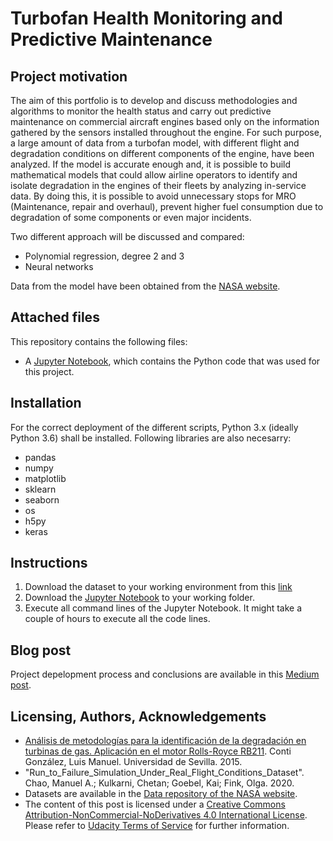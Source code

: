 # Turbofan Health Monitoring and Predictive Maintenance
## Project motivation
The aim of this portfolio is to develop and discuss methodologies and algorithms to monitor the health status and carry out predictive maintenance on commercial aircraft engines based only on the information gathered by the sensors installed throughout the engine. For such purpose, a large amount of data from a turbofan model, with different flight and degradation conditions on different components of the engine, have been analyzed. If the model is accurate enough and, it is possible to build mathematical models that could allow airline operators to identify and isolate degradation in the engines of their fleets by analyzing in-service data. By doing this, it is possible to avoid unnecessary stops for MRO (Maintenance, repair and overhaul), prevent higher fuel consumption due to degradation of some components or even major incidents.

Two different approach will be discussed and compared:

* Polynomial regression, degree 2 and 3
* Neural networks

Data from the model have been obtained from the [NASA website](https://ti.arc.nasa.gov/tech/dash/groups/pcoe/prognostic-data-repository/).

## Attached files
This repository contains the following files:
* A [Jupyter Notebook](https://github.com/Luis-Conti/Udacity-Data-Scientist/blob/main/Turbofan-Predictive-Maintenance/Turbofan%20health%20monitoring%20and%20predictive%20maintenance.ipynb), which contains the Python code that was used for this project.

  
## Installation
For the correct deployment of the different scripts, Python 3.x (ideally Python 3.6) shall be installed. Following libraries are also necesarry:
  * pandas
  * numpy
  * matplotlib
  * sklearn
  * seaborn
  * os
  * h5py
  * keras

## Instructions
1. Download the dataset to your working environment from this [link](https://mega.nz/folder/1F5zySrR#CIQGD4VjC2IY9ZRJF_c3pg)
2. Download the [Jupyter Notebook](https://github.com/Luis-Conti/Udacity-Data-Scientist/blob/main/Turbofan-Predictive-Maintenance/Turbofan%20health%20monitoring%20and%20predictive%20maintenance.ipynb) to your working folder.
3. Execute all command lines of the Jupyter Notebook. It might take a couple of hours to execute all the code lines.


## Blog post
Project depelopment process and conclusions are available in this [Medium post](https://luis-conti-gz.medium.com/XXXX). 


## Licensing, Authors, Acknowledgements
* [Análisis de metodologías para la identificación de la degradación en turbinas de gas. Aplicación en el motor Rolls-Royce RB211](http://bibing.us.es/proyectos/abreproy/60315/fichero/Memoria_Proyecto.pdf). Conti González, Luis Manuel. Universidad de Sevilla. 2015.
* "Run_to_Failure_Simulation_Under_Real_Flight_Conditions_Dataset". Chao, Manuel A.; Kulkarni, Chetan; Goebel, Kai; Fink, Olga. 2020. 
* Datasets are available in the [Data repository of the NASA website](https://ti.arc.nasa.gov/tech/dash/groups/pcoe/prognostic-data-repository/).
* The content of this post is licensed under a [Creative Commons Attribution-NonCommercial-NoDerivatives 4.0 International License](https://creativecommons.org/licenses/by-nc-nd/4.0/). Please refer to [Udacity Terms of Service](https://www.udacity.com/legal) for further information.
